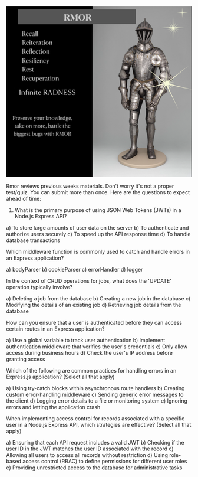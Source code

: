 ![Rmor Meme](./images/rmor-image.png)


Rmor reviews previous weeks materials. 
Don't worry it's not a proper test/quiz.
You can submit more than once.
Here are the questions to expect ahead of time: 

1. What is the primary purpose of using JSON Web Tokens (JWTs) in a Node.js Express API?


a) To store large amounts of user data on the server
b) To authenticate and authorize users securely
c) To speed up the API response time
d) To handle database transactions


Which middleware function is commonly used to catch and handle errors in an Express application?

a) bodyParser
b) cookieParser
c) errorHandler
d) logger

In the context of CRUD operations for jobs, what does the 'UPDATE' operation typically involve?

a) Deleting a job from the database
b) Creating a new job in the database
c) Modifying the details of an existing job
d) Retrieving job details from the database

How can you ensure that a user is authenticated before they can access certain routes in an Express application?

a) Use a global variable to track user authentication
b) Implement authentication middleware that verifies the user's credentials
c) Only allow access during business hours
d) Check the user's IP address before granting access


Which of the following are common practices for handling errors in an Express.js application? (Select all that apply)

a) Using try-catch blocks within asynchronous route handlers
b) Creating custom error-handling middleware
c) Sending generic error messages to the client
d) Logging error details to a file or monitoring system
e) Ignoring errors and letting the application crash

When implementing access control for records associated with a specific user in a Node.js Express API, which strategies are effective? (Select all that apply)

a) Ensuring that each API request includes a valid JWT
b) Checking if the user ID in the JWT matches the user ID associated with the record
c) Allowing all users to access all records without restriction
d) Using role-based access control (RBAC) to define permissions for different user roles
e) Providing unrestricted access to the database for administrative tasks

